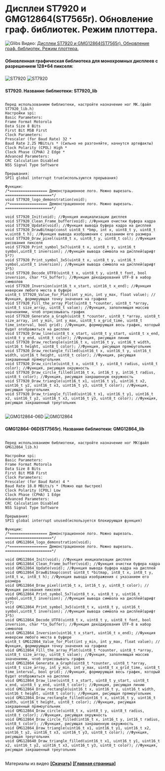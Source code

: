 # Дисплеи ST7920 и GMG12864(ST7565r). Обновление граф. библиотек. Режим плоттера.
![Glibs](https://user-images.githubusercontent.com/68805120/141300684-1400f0f9-7bb5-4d05-a420-8736154c481a.jpg)
Видео: [Дисплеи ST7920 и GMG12864(ST7565r). Обновление граф. библиотек. Режим плоттера.](https://youtu.be/ajEqZN5s5xc)
###
**Обновленная графическая библиотека для монохромных дисплеев с разрешением 128*64 пикселя:**
###
![ST7920](https://user-images.githubusercontent.com/68805120/141301061-7a63015e-7648-498e-8e98-79c03f18bd59.jpg)
![ST7920](https://user-images.githubusercontent.com/68805120/141301738-9738c08b-5165-44ef-9b61-23267aa36476.png)
###
**ST7920. Название библиотеки: ST7920_lib**
##
```
Перед использованием библиотеки, настройте назначение ног МК.(файл ST7920_lib.h)
Настройки spi:
Basic Parameters:
Frame Format Motorola
Data Size 8 Bits
First Bit MSB First
Clock Parameters:
Prescaler (for Baud Rate) 32 *
Baud Rate 2.25 MBits/s * (Сильно не разгоняйте, начнутся артефакты)
Clock Polarity (CPOL) High *
Clock Phase (CPHA) 2 Edge *
Advanced Parameters:
CRC Calculation Disabled
NSS Signal Type Software

Прерывания:
SPI1 global interrupt true(используются прерывания)

Функции:
/*================= Демонстрационное лого. Можно вырезать. =====================*/
void ST7920_logo_demonstration(void);
/*================= Демонстрационное лого. Можно вырезать. =====================*/

void ST7920_Init(void); //Функция инициализации дисплея
void ST7920_Clean_Frame_buffer(void); //Функция очистки буфера кадра
void ST7920_Update(void); //Функция вывода буфера кадра на дисплей
void ST7920_DrawBitmap(const uint8_t *bmp, int x, uint8_t y, uint8_t w,uint8_t h); //Функция вывода изображения с указанием его размера
void ST7920_Draw_pixel(uint8_t x, uint8_t y, uint8_t col); //Функция рисования пикселя
void ST7920_Print_symbol_5x7(uint8_t x, uint8_t y, uint16_t symbol,uint8_t inversion); //Функция вывода символа на дисплей(шрифт 5*7)
void ST7920_Print_symbol_3x5(uint8_t x, uint8_t y, uint16_t symbol,uint8_t inversion); //Функция вывода символа на дисплей(шрифт 3*5)
void ST7920_Decode_UTF8(uint8_t x, uint8_t y, uint8_t font, bool inversion, char *tx_buffer); //Функция декодирования UTF-8 в набор символов
void ST7920_Inversion(uint16_t x_start, uint16_t x_end); //Функция инверсии любого места в буфере
uint8_t ST7920_Value_for_Plot(int y_min, int y_max, float value); //Функция, формирующая точку значения на графике
void ST7920_Fill_the_array_Plot(uint8_t *counter, uint8_t *array, uint8_t size_array, uint8_t value); //Функция, заполняющая массив значениями, чтоб отрисовывать график
void ST7920_Generate_a_Graph(uint8_t *counter, uint8_t *array, uint8_t size_array, int y_min, int y_max, uint8_t x_grid_time, uint8_t time_interval, bool grid); //Функция, формирующая весь график, который будет отображаться на дисплее
void ST7920_Draw_line(uint8_t x_start, uint8_t y_start, uint8_t x_end, uint8_t y_end, uint8_t color); //Функция, рисующая линию
void ST7920_Draw_rectangle(uint16_t x, uint16_t y, uint16_t width, uint16_t height, uint8_t color); //Функция, рисующая прямоугольник
void ST7920_Draw_rectangle_filled(uint16_t x, uint16_t y, uint16_t width, uint16_t height, uint8_t color); //Функция, рисующая закрашенный прямоугольник
void ST7920_Draw_circle(uint8_t x, uint8_t y, uint8_t radius, uint8_t color); //Функция, рисующая окружность
void ST7920_Draw_circle_filled(int16_t x, int16_t y, int16_t radius, uint8_t color); //Функция, рисующая закрашенную окружность
void ST7920_Draw_triangle(uint16_t x1, uint16_t y1, uint16_t x2, uint16_t y2, uint16_t x3, uint16_t y3, uint8_t color); //Функция, рисующая треугольник
void ST7920_Draw_triangle_filled(uint16_t x1, uint16_t y1, uint16_t x2, uint16_t y2, uint16_t x3, uint16_t y3, uint8_t color); //Функция, рисующая закрашенный треугольник
```
##
###
![GMG12864-06D](https://user-images.githubusercontent.com/68805120/141301140-3f9e755c-3c35-45ae-932e-556128741d05.png)
![GMG12864](https://user-images.githubusercontent.com/68805120/141301844-cb17573b-1901-4266-bf85-4ecfa4334308.jpg)
###
**GMG12864-06D(ST7565r). Название библиотеки: GMG12864_lib**
##
```
Перед использованием библиотеки, настройте назначение ног МК(файл GMG12864_lib.h)

Настройки spi:
Basic Parameters:
Frame Format Motorola
Data Size 8 Bits
First Bit MSB First
Clock Parameters:
Prescaler (for Baud Rate) 4 *
Baud Rate 18.0 MBits/s * (Можно еще быстрее)
Clock Polarity (CPOL) Low
Clock Phase (CPHA) 1 Edge
Advanced Parameters:
CRC Calculation Disabled
NSS Signal Type Software

Прерывания:
SPI1 global interrupt unused(используется блокирующая функция)

Функции:
/*================= Демонстрационное лого. Можно вырезать. =====================*/
void GMG12864_logo_demonstration(void);
/*================= Демонстрационное лого. Можно вырезать. =====================*/

void GMG12864_Init(void); //Функция инициализации дисплея
void GMG12864_Clean_Frame_buffer(void); //Функция очистки буфера кадра
void GMG12864_Update(void); //Функция вывода буфера кадра на дисплей
void GMG12864_DrawBitmap(const uint8_t *bitmap, int8_t x, int8_t y, int8_t w, int8_t h); //Функция вывода изображения с указанием его размера
void GMG12864_Draw_pixel(int16_t x, int16_t y, uint8_t color); //Функция рисования пикселя
void GMG12864_Print_symbol_5x7(uint8_t x, uint8_t y, uint16_t symbol,uint8_t inversion); //Функция вывода символа на дисплей(шрифт 5*7)
void GMG12864_Print_symbol_3x5(uint8_t x, uint8_t y, uint16_t symbol,uint8_t inversion); //Функция вывода символа на дисплей(шрифт 3*5)
void GMG12864_Decode_UTF8(uint8_t x, uint8_t y, uint8_t font, bool inversion, char *tx_buffer); //Функция декодирования UTF-8 в набор символов
void GMG12864_Inversion(uint16_t x_start, uint16_t x_end); //Функция инверсии любого места в буфере
uint8_t GMG12864_Value_for_Plot(int y_min, int y_max, float value); //Функция, формирующая точку значения на графике
void GMG12864_Fill_the_array_Plot(uint8_t *counter, uint8_t *array, uint8_t size_array, uint8_t value); //Функция, заполняющая массив значениями, чтоб отрисовывать график
void GMG12864_Generate_a_Graph(uint8_t *counter, uint8_t *array, uint8_t size_array, int y_min, int y_max, uint8_t x_grid_time, uint8_t time_interval, bool grid); //Функция, формирующая весь график, который будет отображаться на дисплее
void GMG12864_Draw_line(uint8_t x_start, uint8_t y_start, uint8_t x_end, uint8_t y_end, uint8_t color); //Функция, рисующая линию
void GMG12864_Draw_rectangle(uint16_t x, uint16_t y, uint16_t width, uint16_t height, uint8_t color); //Функция, рисующая прямоугольник
void GMG12864_Draw_rectangle_filled(uint16_t x, uint16_t y, uint16_t width, uint16_t height, uint8_t color); //Функция, рисующая закрашенный прямоугольник
void GMG12864_Draw_circle(uint8_t x, uint8_t y, uint8_t radius, uint8_t color); //Функция, рисующая окружность
void GMG12864_Draw_circle_filled(int16_t x, int16_t y, int16_t radius, uint8_t color); //Функция, рисующая закрашенную окружность
void GMG12864_Draw_triangle(uint16_t x1, uint16_t y1, uint16_t x2, uint16_t y2, uint16_t x3, uint16_t y3, uint8_t color); //Функция, рисующая треугольник
void GMG128640_Draw_triangle_filled(uint16_t x1, uint16_t y1, uint16_t x2, uint16_t y2, uint16_t x3, uint16_t y3, uint8_t color); //Функция, рисующая закрашенный треугольник
```
##
###

Материалы из видео **[[Скачать]](https://github.com/Solderingironspb/Lessons-Stm32/archive/Practice%2311.zip)**
**[[Главная страница]](https://github.com/Solderingironspb/Lessons-Stm32/blob/master/README.md)**
